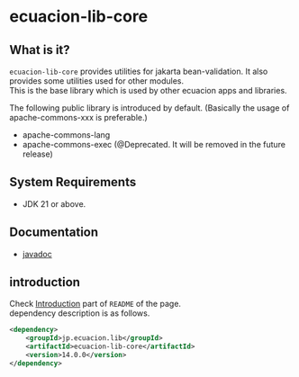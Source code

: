 # ecuacion-lib-core

## What is it?

`ecuacion-lib-core` provides utilities for jakarta bean-validation.
It also provides some utilities used for other modules.  
This is the base library which is used by other ecuacion apps and libraries.  

The following public library is introduced by default. (Basically the usage of apache-commons-xxx is preferable.)

- apache-commons-lang
- apache-commons-exec (@Deprecated. It will be removed in the future release)

## System Requirements

- JDK 21 or above.

## Documentation

- [javadoc](https://javadoc.ecuacion.jp/apidocs/ecuacion-lib-core/)

## introduction

Check [Introduction](https://github.com/ecuacion-jp/ecuacion-lib) part of `README` of the page.  
dependency description is as follows.

```xml
<dependency>
    <groupId>jp.ecuacion.lib</groupId>
    <artifactId>ecuacion-lib-core</artifactId>
    <version>14.0.0</version>
</dependency>
```
